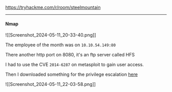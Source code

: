 https://tryhackme.com/r/room/steelmountain

---
#### Nmap
![[Screenshot_2024-05-11_20-33-40.png]]

The employee of the month was on `10.10.54.149:80`

There another http port on 8080, it's an ftp server called HFS

I had to use the CVE `2014-6287` on metasploit to gain user access.

Then I downloaded something for the privilege escalation [here](https://raw.githubusercontent.com/PowerShellMafia/PowerSploit/master/Privesc/PowerUp.ps1)

![[Screenshot_2024-05-11_22-03-58.png]]

